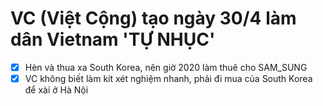 # VC (Việt Cộng) tạo ngày 30/4 làm dân Vietnam 'TỰ NHỤC'

- [x] Hèn và thua xa South Korea, nên giờ 2020 làm thuê cho SAM_SUNG
- [x] VC không biết làm kít xét nghiệm nhanh, phải đi mua của South Korea để xài ở Hà Nội
